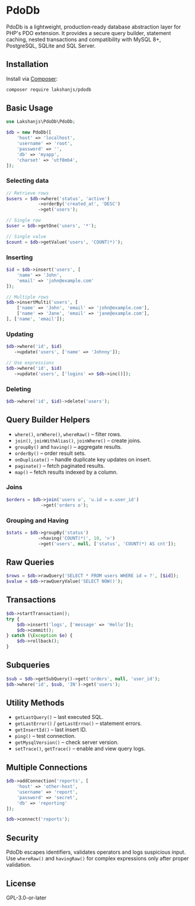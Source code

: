 # PdoDb

PdoDb is a lightweight, production‑ready database abstraction layer for PHP's PDO extension. It provides a secure query builder, statement caching, nested transactions and compatibility with MySQL 8+, PostgreSQL, SQLite and SQL Server.

## Installation

Install via [Composer](https://getcomposer.org/):

```bash
composer require lakshanjs/pdodb
```

## Basic Usage

```php
use Lakshanjs\PdoDb\PdoDb;

$db = new PdoDb([
    'host' => 'localhost',
    'username' => 'root',
    'password' => '',
    'db' => 'myapp',
    'charset' => 'utf8mb4',
]);
```

### Selecting data

```php
// Retrieve rows
$users = $db->where('status', 'active')
            ->orderBy('created_at', 'DESC')
            ->get('users');

// Single row
$user = $db->getOne('users', '*');

// Single value
$count = $db->getValue('users', 'COUNT(*)');
```

### Inserting

```php
$id = $db->insert('users', [
    'name' => 'John',
    'email' => 'john@example.com'
]);

// Multiple rows
$db->insertMulti('users', [
    ['name' => 'John', 'email' => 'john@example.com'],
    ['name' => 'Jane', 'email' => 'jane@example.com'],
], ['name', 'email']);
```

### Updating

```php
$db->where('id', $id)
   ->update('users', ['name' => 'Johnny']);

// Use expressions
$db->where('id', $id)
   ->update('users', ['logins' => $db->inc()]);
```

### Deleting

```php
$db->where('id', $id)->delete('users');
```

## Query Builder Helpers

- `where()`, `orWhere()`, `whereRaw()` – filter rows.
- `join()`, `joinWithAlias()`, `joinWhere()` – create joins.
- `groupBy()` and `having()` – aggregate results.
- `orderBy()` – order result sets.
- `onDuplicate()` – handle duplicate key updates on insert.
- `paginate()` – fetch paginated results.
- `map()` – fetch results indexed by a column.

### Joins

```php
$orders = $db->join('users u', 'u.id = o.user_id')
             ->get('orders o');
```

### Grouping and Having

```php
$stats = $db->groupBy('status')
            ->having('COUNT(*)', 10, '>')
            ->get('users', null, ['status', 'COUNT(*) AS cnt']);
```

## Raw Queries

```php
$rows = $db->rawQuery('SELECT * FROM users WHERE id = ?', [$id]);
$value = $db->rawQueryValue('SELECT NOW()');
```

## Transactions

```php
$db->startTransaction();
try {
    $db->insert('logs', ['message' => 'Hello']);
    $db->commit();
} catch (\Exception $e) {
    $db->rollback();
}
```

## Subqueries

```php
$sub = $db->getSubQuery()->get('orders', null, 'user_id');
$db->where('id', $sub, 'IN')->get('users');
```

## Utility Methods

- `getLastQuery()` – last executed SQL.
- `getLastError()` / `getLastErrno()` – statement errors.
- `getInsertId()` – last insert ID.
- `ping()` – test connection.
- `getMysqlVersion()` – check server version.
- `setTrace()`, `getTrace()` – enable and view query logs.

## Multiple Connections

```php
$db->addConnection('reports', [
    'host' => 'other-host',
    'username' => 'report',
    'password' => 'secret',
    'db' => 'reporting'
]);

$db->connect('reports');
```

## Security

PdoDb escapes identifiers, validates operators and logs suspicious input. Use `whereRaw()` and `havingRaw()` for complex expressions only after proper validation.

## License

GPL-3.0-or-later
